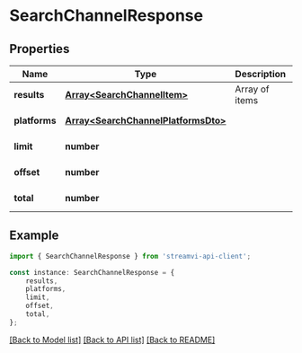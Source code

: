 # SearchChannelResponse


## Properties

Name | Type | Description | Notes
------------ | ------------- | ------------- | -------------
**results** | [**Array&lt;SearchChannelItem&gt;**](SearchChannelItem.md) | Array of items | [default to undefined]
**platforms** | [**Array&lt;SearchChannelPlatformsDto&gt;**](SearchChannelPlatformsDto.md) |  | [default to undefined]
**limit** | **number** |  | [default to undefined]
**offset** | **number** |  | [default to undefined]
**total** | **number** |  | [default to undefined]

## Example

```typescript
import { SearchChannelResponse } from 'streamvi-api-client';

const instance: SearchChannelResponse = {
    results,
    platforms,
    limit,
    offset,
    total,
};
```

[[Back to Model list]](../README.md#documentation-for-models) [[Back to API list]](../README.md#documentation-for-api-endpoints) [[Back to README]](../README.md)

